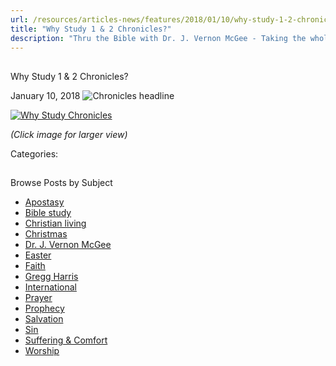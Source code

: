 ```yaml
---
url: /resources/articles-news/features/2018/01/10/why-study-1-2-chronicles
title: "Why Study 1 & 2 Chronicles?"
description: "Thru the Bible with Dr. J. Vernon McGee - Taking the whole Word to the whole world"
---
```







## 
 Why Study 1 & 2 Chronicles?


January 10, 2018
![Chronicles headline](https://ttb.org/images/default-source/Why-Study/chronicles-headline.jpg?sfvrsn=5ba41d16_0 "Chronicles headline")




[![Why Study Chronicles](/images/default-source/Why-Study/why-study-chronicles.jpg?sfvrsn=b8a41d16_0&MaxWidth=500&MaxHeight=&ScaleUp=false&Quality=High&Method=ResizeFitToAreaArguments&Signature=0EFB2630B1D225496C85BFB4CAB2CCB46D54602A "Why Study Chronicles")](/images/default-source/Why-Study/why-study-chronicles.jpg?sfvrsn=b8a41d16_0)  

*(Click image for larger view)*

Categories: 









## 
 Browse Posts by Subject


* [Apostasy](/resources/articles-news/-in-tags/tags/Apostasy)
* [Bible study](/resources/articles-news/-in-tags/tags/Bible-study)
* [Christian living](/resources/articles-news/-in-tags/tags/Christian-living)
* [Christmas](/resources/articles-news/-in-tags/tags/Christmas)
* [Dr. J. Vernon McGee](/resources/articles-news/-in-tags/tags/Dr-J-Vernon-McGee)
* [Easter](/resources/articles-news/-in-tags/tags/easter)
* [Faith](/resources/articles-news/-in-tags/tags/Faith)
* [Gregg Harris](/resources/articles-news/-in-tags/tags/Gregg-Harris)
* [International](/resources/articles-news/-in-tags/tags/International)
* [Prayer](/resources/articles-news/-in-tags/tags/prayer)
* [Prophecy](/resources/articles-news/-in-tags/tags/Prophecy)
* [Salvation](/resources/articles-news/-in-tags/tags/Salvation)
* [Sin](/resources/articles-news/-in-tags/tags/sin)
* [Suffering & Comfort](/resources/articles-news/-in-tags/tags/Suffering-Comfort)
* [Worship](/resources/articles-news/-in-tags/tags/worship)






